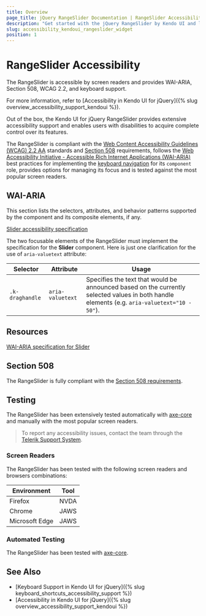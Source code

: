 ```yaml
---
title: Overview
page_title: jQuery RangeSlider Documentation | RangeSlider Accessibility
description: "Get started with the jQuery RangeSlider by Kendo UI and learn about its accessibility support for WAI-ARIA, Section 508, and WCAG 2.2."
slug: accessibility_kendoui_rangeslider_widget
position: 1
---
```


# RangeSlider Accessibility

The RangeSlider is accessible by screen readers and provides WAI-ARIA, Section 508, WCAG 2.2, and keyboard support.

For more information, refer to [Accessibility in Kendo UI for jQuery]({% slug overview_accessibility_support_kendoui %}).




Out of the box, the Kendo UI for jQuery RangeSlider provides extensive accessibility support and enables users with disabilities to acquire complete control over its features.


The RangeSlider is compliant with the [Web Content Accessibility Guidelines (WCAG) 2.2 AA](https://www.w3.org/TR/WCAG22/) standards and [Section 508](https://www.section508.gov/) requirements, follows the [Web Accessibility Initiative - Accessible Rich Internet Applications (WAI-ARIA)](https://www.w3.org/WAI/ARIA/apg/) best practices for implementing the [keyboard navigation](#keyboard-navigation) for its `component` role, provides options for managing its focus and is tested against the most popular screen readers.

## WAI-ARIA


This section lists the selectors, attributes, and behavior patterns supported by the component and its composite elements, if any.

[Slider accessibility specification]({{slider_a11y_link}})


The two focusable elements of the RangeSlider must implement the specification for the **Slider** component. Here is just one clarification for the use of `aria-valuetext` attribute:

| Selector | Attribute | Usage |
| -------- | --------- | ----- |
| `.k-draghandle` | `aria-valuetext` | Specifies the text that would be announced based on the currently selected values in both handle elements (e.g. `aria-valuetext="10 - 50"`). |

## Resources

[WAI-ARIA specification for Slider](https://www.w3.org/TR/wai-aria-1.2/#slider)

## Section 508


The RangeSlider is fully compliant with the [Section 508 requirements](http://www.section508.gov/).

## Testing


The RangeSlider has been extensively tested automatically with [axe-core](https://github.com/dequelabs/axe-core) and manually with the most popular screen readers.

> To report any accessibility issues, contact the team through the [Telerik Support System](https://www.telerik.com/account/support-center).

### Screen Readers


The RangeSlider has been tested with the following screen readers and browsers combinations:

| Environment | Tool |
| ----------- | ---- |
| Firefox | NVDA |
| Chrome | JAWS |
| Microsoft Edge | JAWS |



### Automated Testing
The RangeSlider has been tested with [axe-core](https://github.com/dequelabs/axe-core).

## See Also
* [Keyboard Support in Kendo UI for jQuery]({% slug keyboard_shortcuts_accessibility_support %})
* [Accessibility in Kendo UI for jQuery]({% slug overview_accessibility_support_kendoui %})